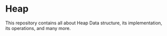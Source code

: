 # Heap
This repository contains all about Heap Data structure, its implementation, its operations, and many more.
